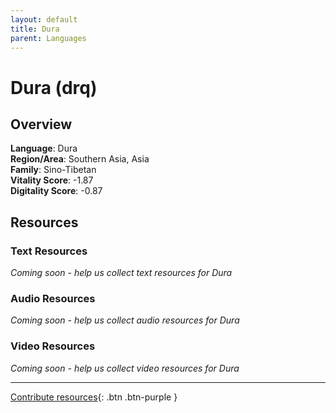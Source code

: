 ```yaml
---
layout: default
title: Dura
parent: Languages
---
```


# Dura (drq)

## Overview

**Language**: Dura  
**Region/Area**: Southern Asia, Asia  
**Family**: Sino-Tibetan  
**Vitality Score**: -1.87  
**Digitality Score**: -0.87  

## Resources

### Text Resources
*Coming soon - help us collect text resources for Dura*

### Audio Resources
*Coming soon - help us collect audio resources for Dura*

### Video Resources
*Coming soon - help us collect video resources for Dura*

---

[Contribute resources](https://fairtrain.github.io/){: .btn .btn-purple }

